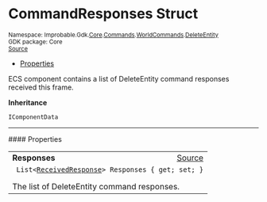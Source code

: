 
# CommandResponses Struct
<sup>
Namespace: Improbable.Gdk.<a href="{{urlRoot}}/api/core-index">Core</a>.<a href="{{urlRoot}}/api/core/commands-index">Commands</a>.<a href="{{urlRoot}}/api/core/commands/world-commands">WorldCommands</a>.<a href="{{urlRoot}}/api/core/commands/world-commands/delete-entity">DeleteEntity</a><br/>
GDK package: Core<br/>
<a href="https://www.github.com/spatialos/gdk-for-unity/blob/0.2.0/workers/unity/Packages/com.improbable.gdk.core/Commands/WorldCommands/DeleteEntity.cs/#L119">Source</a>
<style>
a code {
                    padding: 0em 0.25em!important;
}
code {
                    background-color: #ffffff!important;
}
</style>
</sup>
<nav id="pageToc" class="page-toc"><ul><li><a href="#properties">Properties</a>
</ul></nav>

</p>



<p>ECS component contains a list of DeleteEntity command responses received this frame. </p>



</p>

<b>Inheritance</b>

<code>IComponentData</code>








</p>
<hr style="width:100%; border-top-color:#d8d8d8" />
#### Properties


</p>




<table width="100%">
    <tr>
        <td style="border-right:none"><b>Responses</b></td>
        <td style="border-left:none; text-align:right"><a href="https://www.github.com/spatialos/gdk-for-unity/blob/0.2.0/workers/unity/Packages/com.improbable.gdk.core/Commands/WorldCommands/DeleteEntity.cs/#L126">Source</a></td>
    </tr>
    <tr>
        <td colspan="2">
<code> List&lt;<a href="{{urlRoot}}/api/core/commands/world-commands/delete-entity/received-response">ReceivedResponse</a>&gt; Responses { get; set; }</code></p>
The list of DeleteEntity command responses. 


</td>
    </tr>
</table>








